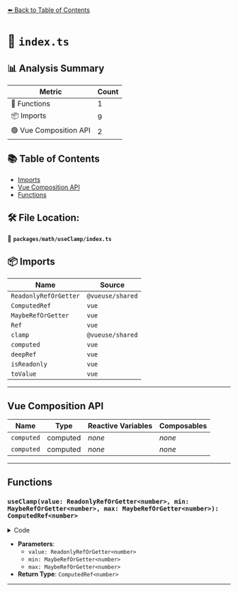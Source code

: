 [⬅️ Back to Table of Contents](../../../index.md)

# 📄 `index.ts`

## 📊 Analysis Summary

| Metric | Count |
|--------|-------|
| 🔧 Functions | 1 |
| 📦 Imports | 9 |
| 🟢 Vue Composition API | 2 |

## 📚 Table of Contents

- [Imports](#imports)
- [Vue Composition API](#vue-composition-api)
- [Functions](#functions)

## 🛠️ File Location:
📂 **`packages/math/useClamp/index.ts`**

## 📦 Imports

| Name | Source |
|------|--------|
| `ReadonlyRefOrGetter` | `@vueuse/shared` |
| `ComputedRef` | `vue` |
| `MaybeRefOrGetter` | `vue` |
| `Ref` | `vue` |
| `clamp` | `@vueuse/shared` |
| `computed` | `vue` |
| `deepRef` | `vue` |
| `isReadonly` | `vue` |
| `toValue` | `vue` |


---

## Vue Composition API

| Name | Type | Reactive Variables | Composables |
|------|------|-------------------|-------------|
| `computed` | computed | *none* | *none* |
| `computed` | computed | *none* | *none* |


---

## Functions

### `useClamp(value: ReadonlyRefOrGetter<number>, min: MaybeRefOrGetter<number>, max: MaybeRefOrGetter<number>): ComputedRef<number>`

<details><summary>Code</summary>

```ts
export function useClamp(
  value: ReadonlyRefOrGetter<number>,
  min: MaybeRefOrGetter<number>,
  max: MaybeRefOrGetter<number>,
): ComputedRef<number>
```
</details>

- **Parameters**:
  - `value: ReadonlyRefOrGetter<number>`
  - `min: MaybeRefOrGetter<number>`
  - `max: MaybeRefOrGetter<number>`
- **Return Type**: `ComputedRef<number>`

---